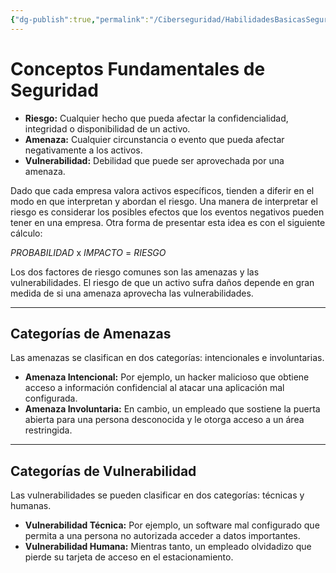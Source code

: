 ```yaml
---
{"dg-publish":true,"permalink":"/Ciberseguridad/HabilidadesBasicasSeguridad/Conceptos fundamentales de seguridad/"}
---
```


# Conceptos Fundamentales de Seguridad

- **Riesgo:** Cualquier hecho que pueda afectar la confidencialidad, integridad o disponibilidad de un activo.
- **Amenaza:** Cualquier circunstancia o evento que pueda afectar negativamente a los activos.
- **Vulnerabilidad:** Debilidad que puede ser aprovechada por una amenaza.

Dado que cada empresa valora activos específicos, tienden a diferir en el modo en que interpretan y abordan el riesgo. Una manera de interpretar el riesgo es considerar los posibles efectos que los eventos negativos pueden tener en una empresa. Otra forma de presentar esta idea es con el siguiente cálculo:


*PROBABILIDAD* x *IMPACTO* = *RIESGO*


Los dos factores de riesgo comunes son las amenazas y las vulnerabilidades. El riesgo de que un activo sufra daños depende en gran medida de si una amenaza aprovecha las vulnerabilidades.

---

## Categorías de Amenazas

Las amenazas se clasifican en dos categorías: intencionales e involuntarias.

- **Amenaza Intencional:** Por ejemplo, un hacker malicioso que obtiene acceso a información confidencial al atacar una aplicación mal configurada.
- **Amenaza Involuntaria:** En cambio, un empleado que sostiene la puerta abierta para una persona desconocida y le otorga acceso a un área restringida.

---

## Categorías de Vulnerabilidad

Las vulnerabilidades se pueden clasificar en dos categorías: técnicas y humanas.

- **Vulnerabilidad Técnica:** Por ejemplo, un software mal configurado que permita a una persona no autorizada acceder a datos importantes.
- **Vulnerabilidad Humana:** Mientras tanto, un empleado olvidadizo que pierde su tarjeta de acceso en el estacionamiento.
